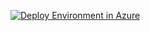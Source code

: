 <p><a href="https://portal.azure.com/#create/Microsoft.Template/uri/https%3A%2F%2Fraw.githubusercontent.com%2FNikCharlebois%2Fazure-quickstart-templates%2Fmaster%2Fsharepoint2019-non-ha%2FprovisioningSharepoint.json"><img src="http://azuredeploy.net/deploybutton.png" alt="Deploy Environment in Azure" /></a>
